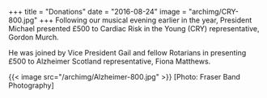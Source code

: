 +++
title = "Donations"
date = "2016-08-24"
image = "archimg/CRY-800.jpg"
+++
Following our musical evening earlier in the year, President Michael presented £500 to Cardiac Risk in the Young (CRY) representative, Gordon Murch.

He was joined by Vice President Gail and fellow Rotarians in presenting £500 to Alzheimer Scotland representative, Fiona Matthews.

{{< image src="/archimg/Alzheimer-800.jpg" >}}
[Photo: Fraser Band Photography]


